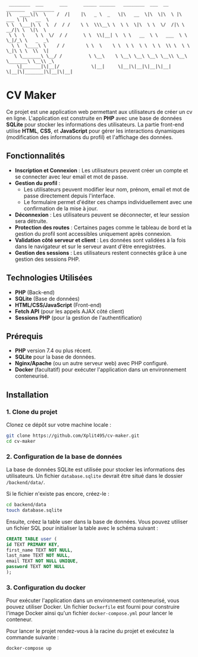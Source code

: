 ```
 ________  ___      ___      _____ ______   ________  ___  __    _______   ________     
|\   ____\|\  \    /  /|    |\   _ \  _   \|\   __  \|\  \|\  \ |\  ___ \ |\   __  \    
\ \  \___|\ \  \  /  / /    \ \  \\\__\ \  \ \  \|\  \ \  \/  /|\ \   __/|\ \  \|\  \   
 \ \  \    \ \  \/  / /      \ \  \\|__| \  \ \   __  \ \   ___  \ \  \_|/_\ \   _  _\  
  \ \  \____\ \    / /        \ \  \    \ \  \ \  \ \  \ \  \\ \  \ \  \_|\ \ \  \\  \| 
   \ \_______\ \__/ /          \ \__\    \ \__\ \__\ \__\ \__\\ \__\ \_______\ \__\\ _\ 
    \|_______|\|__|/            \|__|     \|__|\|__|\|__|\|__| \|__|\|_______|\|__|\|__|                                                                                
```

# **CV Maker**

Ce projet est une application web permettant aux utilisateurs de créer un cv en ligne. L'application est construite en **PHP** avec une base de données **SQLite** pour stocker les informations des utilisateurs. La partie front-end utilise **HTML**, **CSS**, et **JavaScript** pour gérer les interactions dynamiques (modification des informations du profil) et l'affichage des données.

## **Fonctionnalités**

- **Inscription et Connexion** : Les utilisateurs peuvent créer un compte et se connecter avec leur email et mot de passe.
- **Gestion du profil** :
    - Les utilisateurs peuvent modifier leur nom, prénom, email et mot de passe directement depuis l'interface.
    - Le formulaire permet d'éditer ces champs individuellement avec une confirmation de la mise à jour.
- **Déconnexion** : Les utilisateurs peuvent se déconnecter, et leur session sera détruite.
- **Protection des routes** : Certaines pages comme le tableau de bord et la gestion du profil sont accessibles uniquement après connexion.
- **Validation côté serveur et client** : Les données sont validées à la fois dans le navigateur et sur le serveur avant d'être enregistrées.
- **Gestion des sessions** : Les utilisateurs restent connectés grâce à une gestion des sessions PHP.

## **Technologies Utilisées**

- **PHP** (Back-end)
- **SQLite** (Base de données)
- **HTML/CSS/JavaScript** (Front-end)
- **Fetch API** (pour les appels AJAX côté client)
- **Sessions PHP** (pour la gestion de l'authentification)

## **Prérequis**

- **PHP** version 7.4 ou plus récent.
- **SQLite** pour la base de données.
- **Nginx/Apache** (ou un autre serveur web) avec PHP configuré.
- **Docker** (facultatif) pour exécuter l'application dans un environnement conteneurisé.

## **Installation**

### 1. Clone du projet

Clonez ce dépôt sur votre machine locale :

```bash
git clone https://github.com/Xplit495/cv-maker.git
cd cv-maker
```

### 2. Configuration de la base de données

La base de données SQLite est utilisée pour stocker les informations des utilisateurs. Un fichier `database.sqlite` devrait être situé dans le dossier `/backend/data/`.

Si le fichier n'existe pas encore, créez-le :

```bash
cd backend/data
touch database.sqlite
```

Ensuite, créez la table user dans la base de données. Vous pouvez utiliser un fichier SQL pour initialiser la table avec le schéma suivant :

```sql
CREATE TABLE user (
id TEXT PRIMARY KEY,
first_name TEXT NOT NULL,
last_name TEXT NOT NULL,
email TEXT NOT NULL UNIQUE,
password TEXT NOT NULL
);
```

### 3. Configuration du docker

Pour exécuter l'application dans un environnement conteneurisé, vous pouvez utiliser Docker. Un fichier `Dockerfile` est fourni pour construire l'image Docker ainsi qu'un fichier `docker-compose.yml` pour lancer le conteneur.

Pour lancer le projet rendez-vous à la racine du projet et exécutez la commande suivante :

```bash
docker-compose up
```